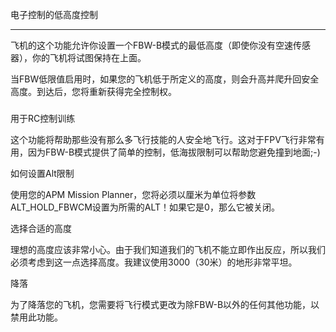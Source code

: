 电子控制的低高度控制

---

飞机的这个功能允许你设置一个FBW-B模式的最低高度（即使你没有空速传感器），你的飞机将试图保持在上面。

当FBW低限值启用时，如果您的飞机低于所定义的高度，则会升高并爬升回安全高度。到达后，您将重新获得完全控制权。

### 用于RC控制训练

这个功能将帮助那些没有那么多飞行技能的人安全地飞行。这对于FPV飞行非常有用，因为FBW-B模式提供了简单的控制，低海拔限制可以帮助您避免撞到地面;-\)

 如何设置Alt限制

使用您的APM Mission Planner，您将必须以厘米为单位将参数ALT\_HOLD\_FBWCM设置为所需的ALT！如果它是0，那么它被关闭。

选择合适的高度

理想的高度应该非常小心。由于我们知道我们的飞机不能立即作出反应，所以我们必须考虑到这一点选择高度。我建议使用3000（30米）的地形非常平坦。

降落

为了降落您的飞机，您需要将飞行模式更改为除FBW-B以外的任何其他功能，以禁用此功能。




